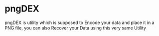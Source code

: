 pngDEX
======

pngDEX is utility which is supposed to Encode your data and place it in a PNG file, you can also Recover your Data using this very same Utility

